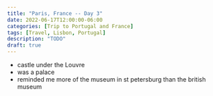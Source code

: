 ```yaml
---
title: "Paris, France -- Day 3"
date: 2022-06-17T12:00:00-06:00
categories: [Trip to Portugal and France]
tags: [Travel, Lisbon, Portugal]
description: "TODO"
draft: true
---
```


* castle under the Louvre
* was a palace
* reminded me more of the museum in st petersburg than the british museum
